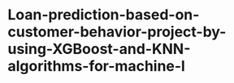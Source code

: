 # Loan-prediction-based-on-customer-behavior-project-by-using-XGBoost-and-KNN-algorithms-for-machine-l
